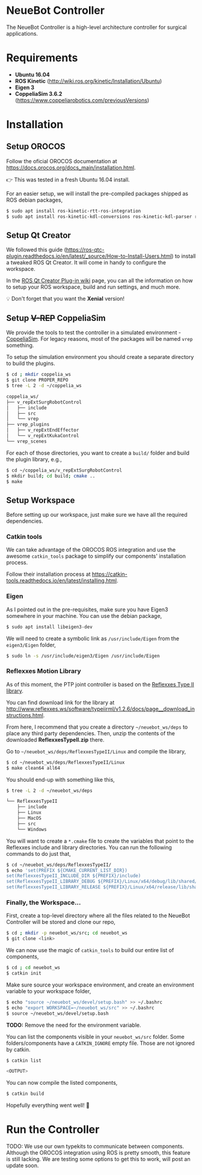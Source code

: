 # NeueBot Controller

The NeueBot Controller is a high-level architecture controller for surgical applications.

# Requirements

- **Ubuntu 16.04**
- **ROS Kinetic** (http://wiki.ros.org/kinetic/Installation/Ubuntu)
- **Eigen 3**
- **CoppeliaSim 3.6.2** (https://www.coppeliarobotics.com/previousVersions)

# Installation

## Setup OROCOS 

Follow the oficial OROCOS documentation at https://docs.orocos.org/docs_main/installation.html.

:point_right: This was tested in a fresh Ubuntu 16.04 install.

For an easier setup, we will install the pre-compiled packages shipped as ROS debian packages,

```bash
$ sudo apt install ros-kinetic-rtt-ros-integration
$ sudo apt install ros-kinetic-kdl-conversions ros-kinetic-kdl-parser ros-kinetic-kdl-typekit
```

## Setup Qt Creator

We followed this guide (https://ros-qtc-plugin.readthedocs.io/en/latest/_source/How-to-Install-Users.html) to install a tweaked ROS Qt Creator. It will come in handy to configure the workspace.

In the [ROS Qt Creator Plug-in wiki](https://ros-qtc-plugin.readthedocs.io/en/latest/index.html) page, you can all the information on how to setup your ROS workspace, build and run settings, and much more.

:bulb: Don't forget that you want the **Xenial** version! 

## Setup ~~V-REP~~ CoppeliaSim

We provide the tools to test the controller in a simulated environment - [CoppeliaSim](https://www.coppeliarobotics.com/). For legacy reasons, most of the packages will be named `vrep` something.

To setup the simulation environment you should create a separate directory to build the plugins. 

```bash
$ cd ; mkdir coppelia_ws
$ git clone PROPER_REPO
$ tree -L 2 -d ~/coppelia_ws

coppelia_ws/
├── v_repExtSurgRobotControl
│   ├── include
│   ├── src
│   └── vrep
├── vrep_plugins
│   ├── v_repExtEndEffector
│   └── v_repExtKukaControl
└── vrep_scenes
```

For each of those directories, you want to create a `build/` folder and build the plugin library, e.g.,

```bash 
$ cd ~/coppelia_ws/v_repExtSurgRobotControl
$ mkdir build; cd build; cmake ..
$ make 
```


## Setup Workspace

Before setting up our workspace, just make sure we have all the required dependencies.

### Catkin tools

We can take advantage of the OROCOS ROS integration and use the awesome `catkin_tools` package to simplify our components' installation process. 

Follow their installation process at https://catkin-tools.readthedocs.io/en/latest/installing.html.

### Eigen

As I pointed out in the pre-requisites, make sure you have Eigen3 somewhere in your machine. You can use the debian package,

```bash
$ sudo apt install libeigen3-dev
```

We will need to create a symbolic link as `/usr/include/Eigen` from the `eigen3/Eigen` folder,

```bash
$ sudo ln -s /usr/include/eigen3/Eigen /usr/include/Eigen
```

### Reflexxes Motion Library

As of this moment, the PTP joint controller is based on the [Reflexxes Type II library](http://www.reflexxes.ws/).

You can find download link for the library at http://www.reflexxes.ws/software/typeiirml/v1.2.6/docs/page__download_instructions.html.

From here, I recommend that you create a directory `~/neuebot_ws/deps` to place any third party dependencies. Then, unzip the contents of the downloaded **ReflexxesTypeII.zip** there.

Go to `~/neuebot_ws/deps/ReflexxesTypeII/Linux` and compile the library,

```bash
$ cd ~/neuebot_ws/deps/ReflexxesTypeII/Linux 
$ make clean64 all64
```

You should end-up with something like this,

```bash
$ tree -L 2 -d ~/neuebot_ws/deps

└── ReflexxesTypeII
    ├── include
    ├── Linux
    ├── MacOS
    ├── src
    └── Windows
```

You will want to create a `*.cmake` file to create the variables that point to the Reflexxes include and library directories. You can run the following commands to do just that,

```bash
$ cd ~/neuebot_ws/deps/ReflexxesTypeII/
$ echo 'set(PREFIX ${CMAKE_CURRENT_LIST_DIR})
set(ReflexxesTypeII_INCLUDE_DIR ${PREFIX}/include)
set(ReflexxesTypeII_LIBRARY_DEBUG ${PREFIX}/Linux/x64/debug/lib/shared/libReflexxesTypeII.so)
set(ReflexxesTypeII_LIBRARY_RELEASE ${PREFIX}/Linux/x64/release/lib/shared/libReflexxesTypeII.so)' > ReflexxesTypeIIConfig.cmake
```

### Finally, the Workspace...

First, create a top-level directory where all the files related to the NeueBot Controller will be stored and clone our repo,

```bash
$ cd ; mkdir -p neuebot_ws/src; cd neuebot_ws
$ git clone <link>
```

We can now use the magic of `catkin_tools` to build our entire list of components,

```bash
$ cd ; cd neuebot_ws
$ catkin init
```

Make sure source your workspace environment, and create an environment variable to your workspace folder,
```bash
$ echo "source ~/neuebot_ws/devel/setup.bash" >> ~/.bashrc
$ echo "export WORKSPACE=~/neuebot_ws/src" >> ~/.bashrc
$ source ~/neuebot_ws/devel/setup.bash
```
**TODO:** Remove the need for the environment variable.

You can list the components visible in your `neuebot_ws/src` folder. Some folders/components have a `CATKIN_IGNORE` empty file. Those are not ignored by catkin.

```bash
$ catkin list

<OUTPUT>
```

You can now compile the listed components,

```bash
$ catkin build
```

Hopefully everything went well! :pray:

# Run the Controller

TODO: We use our own typekits to communicate between components. Although the OROCOS integration using ROS is pretty smooth, this feature is still lacking. We are testing some options to get this to work, will post an update soon.



